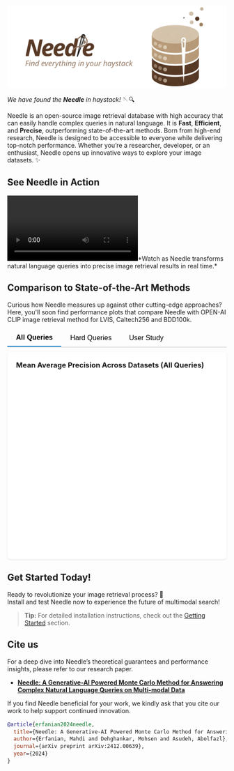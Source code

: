<!-- Needle Banner -->
![Needle Banner](media/needle-banner-transparent.png)

<!-- Motto -->
*We have found the* ***Needle*** *in haystack!* 🪡🔍

<!-- Description -->
Needle is an open-source image retrieval database with high accuracy that can easily handle complex queries in natural language. It is **Fast**, **Efficient**, and **Precise**, outperforming state-of-the-art methods. Born from high-end research, Needle is designed to be accessible to everyone while delivering top-notch performance. Whether you’re a researcher, developer, or an enthusiast, Needle opens up innovative ways to explore your image datasets. ✨

<!-- Demonstration GIF -->
## See Needle in Action

<video controls>
  <source src="media/needle-demo.mp4" type="video/mp4">
</video>*Watch as Needle transforms natural language queries into precise image retrieval results in real time.*

## Comparison to State-of-the-Art Methods

Curious how Needle measures up against other cutting-edge approaches? Here, you'll soon find performance plots that
compare Needle with OPEN-AI CLIP image retrieval method for LVIS, Caltech256 and BDD100k.

<!DOCTYPE html>
<html lang="en">
<head>
    <meta charset="UTF-8">
    <meta name="viewport" content="width=device-width, initial-scale=1.0">
    <script src="https://cdnjs.cloudflare.com/ajax/libs/Chart.js/3.7.0/chart.min.js"></script>
    <style>
        .tabs {
            display: flex;
            margin-bottom: 10px;
            border-bottom: 2px solid #e0e0e0;
        }
        .tab-button {
            padding: 10px 20px;
            cursor: pointer;
            border: none;
            background: none;
            outline: none;
            font-size: 16px;
        }
        .tab-button.active {
            border-bottom: 2px solid #007acc;
            font-weight: bold;
        }
        .tab-content {
            display: none;
        }
        .tab-content.active {
            display: block;
        }
    </style>
    <title>Mean Average Precision Charts</title>
</head>
<body>
    <div class="tabs">
        <button class="tab-button active" id="allQueriesTab">All Queries</button>
        <button class="tab-button" id="hardQueriesTab">Hard Queries</button>
        <button class="tab-button" id="userStudyTab">User Study</button>
    </div>
    <div id="chartContainer">
        <div class="tab-content active" id="allQueriesContent">
            <div style="background: white; border-radius: 8px; padding: 20px; box-shadow: 0 1px 3px rgba(0,0,0,0.12);">
                <h3 style="margin-block-start: 0" id="chartTitle">Mean Average Precision Across Datasets (All Queries)</h3>
                <div style="height: 400px;">
                    <canvas id="precisionChart"></canvas>
                </div>
            </div>
        </div>
        <div class="tab-content" id="hardQueriesContent">
            <div style="background: white; border-radius: 8px; padding: 20px; box-shadow: 0 1px 3px rgba(0,0,0,0.12);">
                <h3 style="margin-block-start: 0">Mean Average Precision Across Datasets (Hard Queries)</h3>
                <div style="height: 400px;">
                    <canvas id="precisionChart"></canvas>
                </div>
            </div>
        </div>
        <div class="tab-content" id="userStudyContent">
            <div style="background: white; border-radius: 8px; padding: 20px; box-shadow: 0 1px 3px rgba(0,0,0,0.12);">
                <h3 style="margin-block-start: 0">User Study Preferences</h3>
                <div style="height: 400px;">
                    <canvas id="preferenceChart"></canvas>
                </div>
            </div>
        </div>
    </div>
    <script>
        document.addEventListener('DOMContentLoaded', function () {
            // Data for All Queries Tab
            const allQueriesData = {
                labels: ['LVIS', 'Caltech256', 'BDD100K', 'COCO'],
                datasets: [
                    {
                        label: 'Needle',
                        data: [0.323, 0.966, 0.711, 0.977],
                        backgroundColor: '#c2e8c4',
                        borderColor: '#2e7d32',
                        borderWidth: 1
                    },
                    {
                        label: 'CLIP',
                        data: [0.168, 0.939, 0.670, 0.952],
                        backgroundColor: '#c7dff9',
                        borderColor: '#1565c0',
                        borderWidth: 1
                    },
                    {
                        label: 'ALIGN',
                        data: [0.207, 0.947, 0.573, 0.960],
                        backgroundColor: '#ffe1c8',
                        borderColor: '#ef6c00',
                        borderWidth: 1
                    },
                    {
                        label: 'FLAVA',
                        data: [0.180, 0.903, 0.698, 0.941],
                        backgroundColor: '#e8d1f7',
                        borderColor: '#6a1b9a',
                        borderWidth: 1
                    },
                    {
                        label: 'BLIP + MiniLM',
                        data: [0.179, 0.838, 0.610, 0.951],
                        backgroundColor: '#f9cdde',
                        borderColor: '#c2185b',
                        borderWidth: 1
                    }
                ]
            };
            const hardQueriesData = {
                labels: ['LVIS', 'Caltech256', 'BDD100K', 'COCO'],
                 datasets: [
                {
                    label: 'Needle',
                    data: [0.249, 0.687, 0.158, 0.981],
                    backgroundColor: '#c2e8c4',
                    borderColor: '#2e7d32',
                    borderWidth: 1
                },
                {
                    label: 'CLIP',
                    data: [0.078, 0.181, 0.005, 0.477],
                    backgroundColor: '#c7dff9',
                    borderColor: '#1565c0',
                    borderWidth: 1
                },
                {
                    label: 'ALIGN',
                    data: [0.129, 0.398, 0.003, 0.895],
                    backgroundColor: '#ffe1c8',
                    borderColor: '#ef6c00',
                    borderWidth: 1
                },
                {
                    label: 'FLAVA',
                    data: [0.099, 0.306, 0.036, 0.281],
                    backgroundColor: '#e8d1f7',
                    borderColor: '#6a1b9a',
                    borderWidth: 1
                },
                {
                    label: 'BLIP + MiniLM',
                    data: [0.107, 0.372, 0.144, 0.698],
                    backgroundColor: '#f9cdde',
                    borderColor: '#c2185b',
                    borderWidth: 1
                }
            ]
            };
            const ctx = document.getElementById('precisionChart').getContext('2d');
            new Chart(ctx, {
                type: 'bar',
                data: allQueriesData,
                options: {
                    responsive: true,
                    maintainAspectRatio: false,
                    plugins: {
                        tooltip: {
                            callbacks: {
                                label: function (context) {
                                    return context.dataset.label + ': ' + context.raw;
                                }
                            }
                        }
                    },
                    scales: {
                        y: {
                            beginAtZero: true,
                            title: {
                                display: true,
                                text: 'Mean Average Precision'
                            }
                        }
                    }
                }
            });
            const preferenceCtx = document.getElementById('preferenceChart').getContext('2d');
            new Chart(preferenceCtx, {
                type: 'bar',
                data: {
                    labels: ['Needle', 'CLIP', 'Both', 'Neither'],
                    datasets: [
                        {
                            label: 'Needle',
                            data: [52.52, 23.23, 14.15, 10.1],
                            backgroundColor: '#bbddf5',
                            borderColor: '#367ea4',
                            borderWidth: 1
                        }
                    ]
                },
                options: {
                    responsive: true,
                    maintainAspectRatio: false,
                    plugins: {
                        tooltip: {
                            callbacks: {
                                label: function(context) {
                                    return context.dataset.label + ': ' + context.raw + '%';
                                }
                            }
                        }
                    },
                    scales: {
                        y: {
                            beginAtZero: true,
                            max: 100,
                            title: {
                                display: true,
                                text: 'Score (%)'
                            }
                        }
                    }
                }
            });
            const allQueriesTab = document.getElementById('allQueriesTab');
            const hardQueriesTab = document.getElementById('hardQueriesTab');
            const userStudyTab = document.getElementById('userStudyTab');
            const allQueriesContent = document.getElementById('allQueriesContent');
            const hardQueriesContent = document.getElementById('hardQueriesContent');
            const userStudyContent = document.getElementById('userStudyContent');
            allQueriesTab.addEventListener('click', function () {
                allQueriesTab.classList.add('active');
                hardQueriesTab.classList.remove('active');
                userStudyTab.classList.remove('active');
                allQueriesContent.classList.add('active');
                hardQueriesContent.classList.remove('active');
                userStudyContent.classList.remove('active');
            });
            hardQueriesTab.addEventListener('click', function () {
                hardQueriesTab.classList.add('active');
                allQueriesTab.classList.remove('active');
                userStudyTab.classList.remove('active');
                hardQueriesContent.classList.add('active');
                allQueriesContent.classList.remove('active');
                userStudyContent.classList.remove('active');
            });
            userStudyTab.addEventListener('click', function () {
                userStudyTab.classList.add('active');
                allQueriesTab.classList.remove('active');
                hardQueriesTab.classList.remove('active');
                userStudyContent.classList.add('active');
                allQueriesContent.classList.remove('active');
                hardQueriesContent.classList.remove('active');
            });
        });
    </script>
</body>
</html>

<!-- Call to Action -->
## Get Started Today!
Ready to revolutionize your image retrieval process? 🚀  
Install and test Needle now to experience the future of multimodal search!

> **Tip:** For detailed installation instructions, check out the [Getting Started](getting-started.md) section.

## Cite us 

For a deep dive into Needle’s theoretical guarantees and performance insights, please refer to our research paper.
- [**Needle: A Generative-AI Powered Monte Carlo Method for Answering Complex Natural Language Queries on Multi-modal Data**](https://arxiv.org/abs/2412.00639)

If you find Needle beneficial for your work, we kindly ask that you cite our work to help support continued innovation.

```bibtex  
@article{erfanian2024needle,
  title={Needle: A Generative-AI Powered Monte Carlo Method for Answering Complex Natural Language Queries on Multi-modal Data},
  author={Erfanian, Mahdi and Dehghankar, Mohsen and Asudeh, Abolfazl},
  journal={arXiv preprint arXiv:2412.00639},
  year={2024}
}
```  
